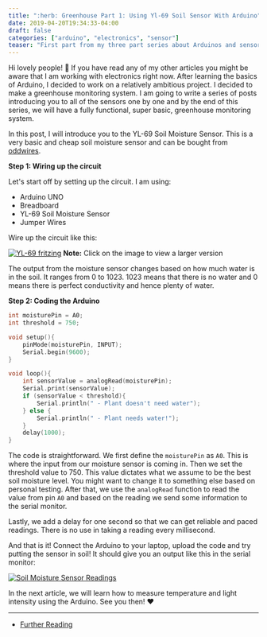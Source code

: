 ```yaml
---
title: ":herb: Greenhouse Part 1: Using Yl-69 Soil Sensor With Arduino"
date: 2019-04-20T19:34:33-04:00
draft: false
categories: ["arduino", "electronics", "sensor"]
teaser: "First part from my three part series about Arduinos and sensors. Learn about how to connect the Yl-69 soil sensor with Arduino and get useful data from it."
---
```


Hi lovely people! :wave: If you have read any of my other articles you might be aware that I am working with electronics right now. After learning the basics of Arduino, I decided to work on a relatively ambitious project. I decided to make a greenhouse monitoring system. I am going to write a series of posts introducing you to all of the sensors one by one and by the end of this series, we will have a fully functional, super basic, greenhouse monitoring system.

In this post, I will introduce you to the YL-69 Soil Moisture Sensor. This is a very basic and cheap soil moisture sensor and can be bought from [oddwires](https://www.oddwires.com/yl-69-soil-hygrometer-humidity-soil-moisture-detection-sensor/). 

**Step 1: Wiring up the circuit**

Let's start off by setting up the circuit. I am using:

- Arduino UNO
- Breadboard
- YL-69 Soil Moisture Sensor
- Jumper Wires

Wire up the circuit like this:

[![YL-69 fritzing](/images/raspberry/green-house/YL-69-soil_bb.png)](/images/raspberry/green-house/YL-69-soil_bb.png)
**Note:** Click on the image to view a larger version

The output from the moisture sensor changes based on how much water is in the soil. It ranges from 0 to 1023. 1023 means that there is no water and 0 means there is perfect conductivity and hence plenty of water.

**Step 2: Coding the Arduino**

```c
int moisturePin = A0;
int threshold = 750;

void setup(){
    pinMode(moisturePin, INPUT);
    Serial.begin(9600);
}

void loop(){
    int sensorValue = analogRead(moisturePin);    
    Serial.print(sensorValue);    
    if (sensorValue < threshold){
        Serial.println(" - Plant doesn't need water");
    } else {
        Serial.println(" - Plant needs water!");
    }
    delay(1000);
}
```

The code is straightforward. We first define the `moisturePin` as `A0`. This is where the input from our moisture sensor is coming in. Then we set the threshold value to 750. This value dictates what we assume to be the best soil moisture level. You might want to change it to something else based on personal testing. After that, we use the `analogRead` function to read the value from pin `A0` and based on the reading we send some information to the serial monitor.

Lastly, we add a delay for one second so that we can get reliable and paced readings. There is no use in taking a reading every millisecond.

And that is it! Connect the Arduino to your laptop, upload the code and try putting the sensor in soil! It should give you an output like this in the serial monitor:

[![Soil Moisture Sensor Readings](/images/raspberry/green-house/soil-moisture-readings.png)](/images/raspberry/green-house/soil-moisture-readings.png)

In the next article, we will learn how to measure temperature and light intensity using the Arduino. See you then! :heart:

<hr>

- [Further Reading](https://randomnerdtutorials.com/guide-for-soil-moisture-sensor-yl-69-or-hl-69-with-the-arduino/)